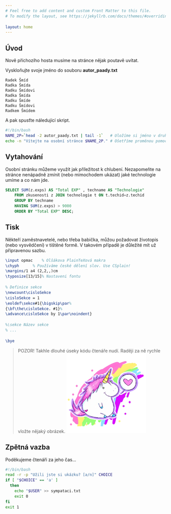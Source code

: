 ```yaml
---
# Feel free to add content and custom Front Matter to this file.
# To modify the layout, see https://jekyllrb.com/docs/themes/#overriding-theme-defaults

layout: home
---
```


## Úvod
Nově příchozího hosta musíme na stránce nějak poutavě uvítat.

Vyskloňujte svoje jméno do souboru **autor_paady.txt**

``` plaintext
Radek Šmíd
Radka Šmída
Radku Šmídovi
Radka Šmída
Radku Šmíde
Radku Šmídovi
Radkem Šmídem
```

A pak spusťte náledující skript.

``` bash
#!/bin/bash
NAME_2P=`head -2 autor_paady.txt | tail -1`   # Uložíme si jméno v druhém pádu
echo -n "Vítejte na osobní stránce $NAME_2P." # Ošetříme proměnou pomocí '"'
```
## Vytahování
Osobní stránku můžeme využít jak příležitost k chlubení.
Nezapomeňte na stránce nenápadně zmínit (nebo mimochodem ukázat) jaké technologie umíme a co nám jde. 

``` sql
SELECT SUM(z.exps) AS "Total EXP" , techname AS "Technologie"
    FROM zkusenosti z JOIN technologie t ON t.techid=z.techid
    GROUP BY techname
    HAVING SUM(z.exps) > 9000
    ORDER BY "Total EXP" DESC;
```

## Tisk
Někteří zaměstnavetelé, nebo třeba babička, můžou požadovat životopis (nebo vysvědčení) v tištěné formě. V takovém případě je důležité mít už připravenou sazbu.

``` tex
\input opmac 	% Olšákova PlainTeXová makra
\chyph		% Používáme české dělení slov. Use CSplain!
\margins/1 a4 (2,2,,)cm
\typosize[13/15]% Nastaveni fontu 

% Definice sekce
\newcount\cisloSekce
\cisloSekce = 1
\eoldef\sekce#1{\bigskip\par%
{\bf\the\cisloSekce. #1}%
\advance\cisloSekce by 1\par\noindent}

%\sekce Název sekce
% ...

\bye
```

> POZOR! Takhle dlouhé úseky kódu čtenáře nudí. Raději za ně rychle vložte nějaký obrázek.
>![asdf](./fotky/f-jednorozec-s.png)

## Zpětná vazba
Poděkujeme čtenáři za jeho čas...

``` bash
#!/bin/bash
read -r -p "Užili jste si ukázku? [a/n]" CHOICE
if [ "$CHOICE" == 'a' ]
  then
    echo "$USER" >> sympataci.txt
    exit 0
fi
exit 1
```